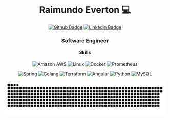 <div align="center">
<h1>Raimundo Everton 💻</h1>

[![Github Badge](https://img.shields.io/badge/GitHub-100000?style=for-the-badge&logo=github&logoColor=white)](https://github.com/evertonvieira)
[![Linkedin Badge](https://img.shields.io/badge/LinkedIn-0077B5?style=for-the-badge&logo=linkedin&logoColor=white)](https://www.linkedin.com/in/raimundoeverton/)

<h3>Software Engineer</h3>

<h4>Skills</h4>

![Amazon AWS](https://img.shields.io/badge/Amazon_AWS-232F3E?style=for-the-badge&logo=amazon-aws&logoColor=white)
![Linux](https://img.shields.io/badge/Linux-E34F26?style=for-the-badge&logo=linux&logoColor=black)
![Docker](https://img.shields.io/badge/Docker-2496ED?style=for-the-badge&logo=docker&logoColor=white)
![Prometheus](https://img.shields.io/badge/Prometheus-E6522C?style=for-the-badge&logo=prometheus&logoColor=white)

![Spring](https://img.shields.io/badge/Spring-6DB33F?style=for-the-badge&logo=spring&logoColor=white)
![Golang](https://img.shields.io/badge/go-%2300ADD8.svg?style=for-the-badge&logo=go&logoColor=white)
![Terraform](https://img.shields.io/badge/Terraform-7B42BC?style=for-the-badge&logo=terraform&logoColor=white)
![Angular](https://img.shields.io/badge/Angular-DD0031?style=for-the-badge&logo=angular&logoColor=white)
![Python](https://img.shields.io/badge/Python-3776AB?style=for-the-badge&logo=python&logoColor=white)
![MySQL](https://img.shields.io/badge/MySQL-00000F?style=for-the-badge&logo=mysql&logoColor=white)


<picture>
  <source media="(prefers-color-scheme: dark)" srcset="https://raw.githubusercontent.com/evertonvieira/evertonvieira/snake-animated/github-contribution-grid-snake-dark.svg">
  <source media="(prefers-color-scheme: light)" srcset="https://raw.githubusercontent.com/evertonvieira/evertonvieira/snake-animated/github-contribution-grid-snake.svg">
  <img alt="github contribution grid snake animation" src="https://raw.githubusercontent.com/evertonvieira/evertonvieira/snake-animated/github-contribution-grid-snake.svg">
</picture>

</div>
